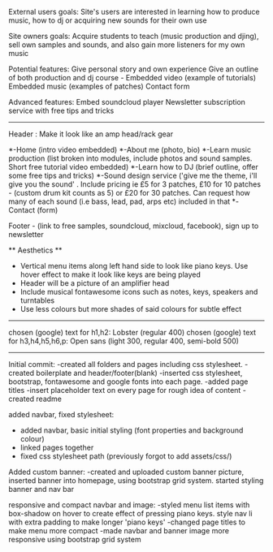 External users goals:
Site's users are interested in learning how to produce music, how to dj or acquiring new sounds for their own use

Site owners goals:
Acquire students to teach (music production and djing), sell own samples and sounds, and also gain more listeners for my own music

Potential features:
Give personal story and own experience
Give an outline of both production and dj course - Embedded video (example of tutorials)
Embedded music (examples of patches)
Contact form

Advanced features:
Embed soundcloud player
Newsletter subscription service with free tips and tricks

--------------------------------------------------

Header :
Make it look like an amp head/rack gear

*-Home (intro video embedded)
*-About me (photo, bio)
*-Learn music production (list broken into modules, include photos and sound samples. Short free tutorial video embedded)
*-Learn how to DJ (brief outline, offer some free tips and tricks)
*-Sound design service ('give me the theme, i'll give you the sound' . Include pricing ie £5 for 3 patches, £10 for 10 patches - (custom drum kit counts as 5) or £20 for 30 patches. Can request how many of each sound (i.e bass, lead, pad, arps etc) included in that
*-Contact (form)

Footer - (link to free samples, soundcloud, mixcloud, facebook), sign up to newsletter

** Aesthetics **
- Vertical menu items along left hand side to look like piano keys. Use hover effect to make it look like keys are being played
- Header will be a picture of an amplifier head
- Include musical fontawesome icons such as notes, keys, speakers and turntables
- Use less colours but more shades of said colours for subtle effect

--------------------------------------------------------
chosen (google) text for h1,h2: Lobster (regular 400)
chosen (google) text for h3,h4,h5,h6,p: Open sans (light 300, regular 400, semi-bold 500)

--------------------------------------------------------

Initial commit:
-created all folders and pages including css stylesheet.
-created boilerplate and header/footer(blank)
-inserted css stylesheet, bootstrap, fontawesome and google fonts into each page.
-added page titles
-insert placeholder text on every page for rough idea of content
-created readme

added navbar, fixed stylesheet:
- added navbar, basic initial styling (font properties and background colour)
- linked pages together
- fixed css stylesheet path (previously forgot to add assets/css/)

Added custom banner:
-created and uploaded custom banner picture, inserted banner into homepage, using bootstrap grid system. started styling banner and nav bar

responsive and compact navbar and image:
-styled menu list items with box-shadow on hover to create effect of pressing piano keys. style nav li with extra padding to make longer 'piano keys'
-changed page titles to make menu more compact
-made navbar and banner image more responsive using bootstrap grid system